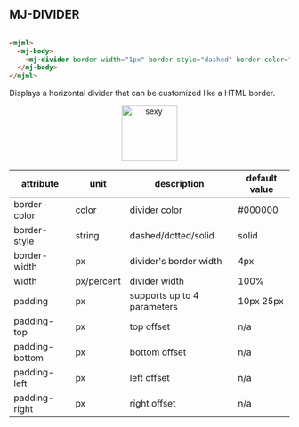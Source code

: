 ## MJ-DIVIDER

``` html

<mjml>
  <mj-body>
    <mj-divider border-width="1px" border-style="dashed" border-color="lightgrey"></mj-divider>
  </mj-body>
</mjml>

```

Displays a horizontal divider that can be customized like a HTML border.


<p align="center">
  <a href="/try-it-live/divider"><img width="100px" src="http://imgh.us/TRYITLIVE.svg" alt="sexy" /></a>
</p>

attribute                   | unit        | description                    | default value
----------------------------|-------------|--------------------------------|------------------------------
border-color                | color       | divider color                  | #000000
border-style                | string      | dashed/dotted/solid            | solid
border-width                | px          | divider's border width         | 4px
width                       | px/percent  | divider width                  | 100%
padding                     | px          | supports up to 4 parameters    | 10px 25px
padding-top                 | px          | top offset                     | n/a
padding-bottom              | px          | bottom offset                  | n/a
padding-left                | px          | left offset                    | n/a
padding-right               | px          | right offset                   | n/a

